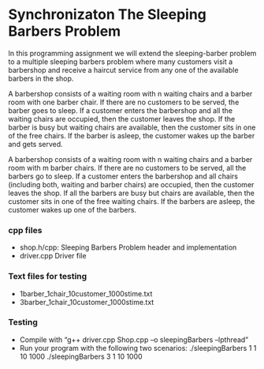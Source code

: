 # Synchronizaton The Sleeping Barbers Problem

In this programming assignment we will extend the sleeping-barber problem to a multiple sleeping
barbers problem where many customers visit a barbershop and receive a haircut service from any one
of the available barbers in the shop.

A barbershop consists of a waiting room with n waiting chairs and a barber room with one barber chair.
If there are no customers to be served, the barber goes to sleep. If a customer enters the barbershop
and all the waiting chairs are occupied, then the customer leaves the shop. If the barber is busy but
waiting chairs are available, then the customer sits in one of the free chairs. If the barber is asleep, the
customer wakes up the barber and gets served.

A barbershop consists of a waiting room with n waiting chairs and a barber room with m barber chairs. If
there are no customers to be served, all the barbers go to sleep. If a customer enters the barbershop
and all chairs (including both, waiting and barber chairs) are occupied, then the customer leaves the
shop.
If all the barbers are busy but chairs are available, then the customer sits in one of the
free waiting chairs. If the barbers are asleep, the customer wakes up one of the barbers.

### cpp files

- shop.h/cpp: Sleeping Barbers Problem header and implementation
- driver.cpp Driver file

### Text files for testing
- 1barber_1chair_10customer_1000stime.txt
- 3barber_1chair_10customer_1000stime.txt

### Testing
- Compile with “g++ driver.cpp Shop.cpp –o sleepingBarbers –lpthread”
- Run your program with the following two scenarios:
./sleepingBarbers 1 1 10 1000
./sleepingBarbers 3 1 10 1000




